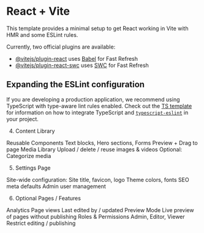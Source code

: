 # React + Vite

This template provides a minimal setup to get React working in Vite with HMR and some ESLint rules.

Currently, two official plugins are available:

- [@vitejs/plugin-react](https://github.com/vitejs/vite-plugin-react/blob/main/packages/plugin-react) uses [Babel](https://babeljs.io/) for Fast Refresh
- [@vitejs/plugin-react-swc](https://github.com/vitejs/vite-plugin-react/blob/main/packages/plugin-react-swc) uses [SWC](https://swc.rs/) for Fast Refresh

## Expanding the ESLint configuration

If you are developing a production application, we recommend using TypeScript with type-aware lint rules enabled. Check out the [TS template](https://github.com/vitejs/vite/tree/main/packages/create-vite/template-react-ts) for information on how to integrate TypeScript and [`typescript-eslint`](https://typescript-eslint.io) in your project.

4. Content Library

Reusable Components
Text blocks, Hero sections, Forms
Preview + Drag to page
Media Library
Upload / delete / reuse images & videos
Optional: Categorize media

5. Settings Page

Site-wide configuration:
Site title, favicon, logo
Theme colors, fonts
SEO meta defaults
Admin user management

6. Optional Pages / Features

Analytics
Page views
Last edited by / updated
Preview Mode
Live preview of pages without publishing
Roles & Permissions
Admin, Editor, Viewer
Restrict editing / publishing

